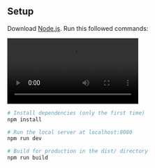 ## Setup
Download [Node.js](https://nodejs.org/en/download/).
Run this followed commands:


![Demo](https://user-images.githubusercontent.com/73403577/155996813-36aeb15a-8933-47f0-8a87-463dc577216e.mp4)
``` bash
# Install dependencies (only the first time)
npm install

# Run the local server at localhost:8080
npm run dev

# Build for production in the dist/ directory
npm run build

